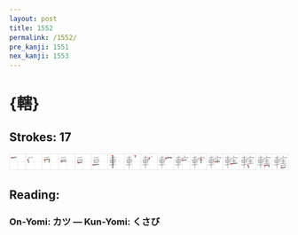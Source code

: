 ```yaml
---
layout: post
title: 1552
permalink: /1552/
pre_kanji: 1551
nex_kanji: 1553
---
```


# {轄}

## Strokes: 17

<div class="stroke"><img src="../images/E8BD84.png" /></div>

## Reading:

### On-Yomi: カツ &mdash; Kun-Yomi: くさび
